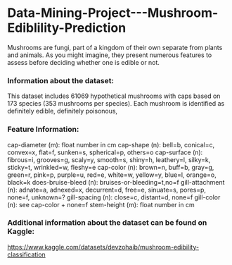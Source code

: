 # Data-Mining-Project---Mushroom-Ediblility-Prediction

Mushrooms are fungi, part of a kingdom of their own separate from plants and animals. As you might imagine, they present numerous features to assess before deciding whether one is edible or not.

### Information about the dataset:

This dataset includes 61069 hypothetical mushrooms with caps based on 173 species (353 mushrooms per species). Each mushroom is identified as definitely edible, definitely poisonous,



### Feature Information:
cap-diameter (m): float number in cm
cap-shape (n): bell=b, conical=c, convex=x, flat=f,
sunken=s, spherical=p, others=o
cap-surface (n): fibrous=i, grooves=g, scaly=y, smooth=s,
shiny=h, leathery=l, silky=k, sticky=t,
wrinkled=w, fleshy=e
cap-color (n): brown=n, buff=b, gray=g, green=r, pink=p,
purple=u, red=e, white=w, yellow=y, blue=l,
orange=o, black=k
does-bruise-bleed (n): bruises-or-bleeding=t,no=f
gill-attachment (n): adnate=a, adnexed=x, decurrent=d, free=e,
sinuate=s, pores=p, none=f, unknown=?
gill-spacing (n): close=c, distant=d, none=f
gill-color (n): see cap-color + none=f
stem-height (m): float number in cm
           
### Additional information about the dataset can be found on Kaggle:
https://www.kaggle.com/datasets/devzohaib/mushroom-edibility-classification
